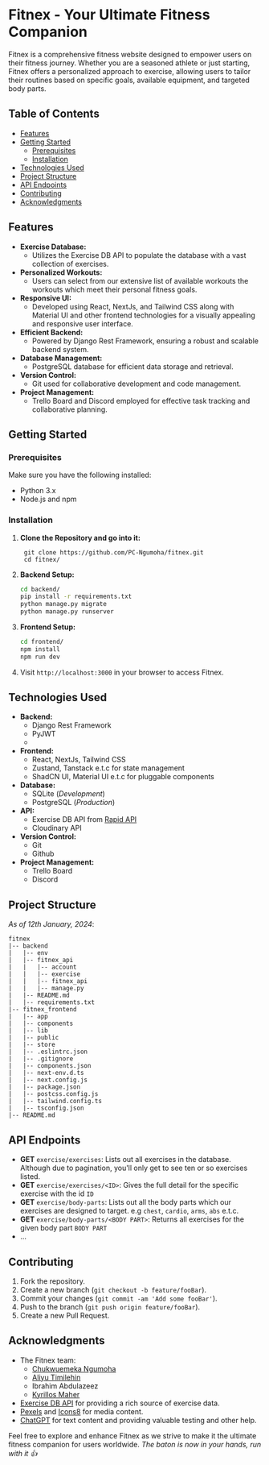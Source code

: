 # Fitnex - Your Ultimate Fitness Companion

Fitnex is a comprehensive fitness website designed to empower users on their fitness journey. Whether you are a seasoned athlete or just starting, Fitnex offers a personalized approach to exercise, allowing users to tailor their routines based on specific goals, available equipment, and targeted body parts.

## Table of Contents
- [Features](#features)
- [Getting Started](#getting-started)
  - [Prerequisites](#prerequisites)
  - [Installation](#installation)
- [Technologies Used](#technologies-used)
- [Project Structure](#project-structure)
- [API Endpoints](#api-endpoints)
- [Contributing](#contributing)
- [Acknowledgments](#acknowledgments)

## Features

- **Exercise Database:**
  - Utilizes the Exercise DB API to populate the database with a vast collection of exercises.
- **Personalized Workouts:**
  - Users can select from our extensive list of available workouts the workouts which meet their personal fitness goals.
- **Responsive UI:**
  - Developed using React, NextJs, and Tailwind CSS along with Material UI and other frontend technologies for a visually appealing and responsive user interface.
- **Efficient Backend:**
  - Powered by Django Rest Framework, ensuring a robust and scalable backend system.
- **Database Management:**
  - PostgreSQL database for efficient data storage and retrieval.
- **Version Control:**
  - Git used for collaborative development and code management.
- **Project Management:**
  - Trello Board and Discord employed for effective task tracking and collaborative planning.

## Getting Started

### Prerequisites

Make sure you have the following installed:

- Python 3.x
- Node.js and npm

### Installation

1. **Clone the Repository and go into it:**
   ```
    git clone https://github.com/PC-Ngumoha/fitnex.git
    cd fitnex/
   ```
2. **Backend Setup:**
   ```bash
   cd backend/
   pip install -r requirements.txt
   python manage.py migrate
   python manage.py runserver
   ```

3. **Frontend Setup:**
   ```bash
   cd frontend/
   npm install
   npm run dev
   ```

4. Visit `http://localhost:3000` in your browser to access Fitnex.

## Technologies Used

- **Backend:**
  - Django Rest Framework
  - PyJWT
  - 
- **Frontend:**
  - React, NextJs, Tailwind CSS
  - Zustand, Tanstack e.t.c for state management
  - ShadCN UI, Material UI e.t.c for pluggable components
- **Database:**
  - SQLite (_Development_)
  - PostgreSQL (_Production_)
- **API:**
  - Exercise DB API from [Rapid API](https://rapidapi.com/justin-WFnsXH_t6/api/exercisedb/)
  - Cloudinary API
- **Version Control:**
  - Git
  - Github
- **Project Management:**
  - Trello Board
  - Discord

## Project Structure
_As of 12th January, 2024_:

```
fitnex
|-- backend
|   |-- env
|   |-- fitnex_api
|   |   |-- account
|   |   |-- exercise
|   |   |-- fitnex_api
|   |   |-- manage.py
|   |-- README.md
|   |-- requirements.txt
|-- fitnex_frontend
|   |-- app
|   |-- components
|   |-- lib
|   |-- public
|   |-- store
|   |-- .eslintrc.json
|   |-- .gitignore
|   |-- components.json
|   |-- next-env.d.ts
|   |-- next.config.js
|   |-- package.json
|   |-- postcss.config.js
|   |-- tailwind.config.ts
|   |-- tsconfig.json
|-- README.md
```


## API Endpoints

- **GET** `exercise/exercises`: Lists out all exercises in the database. Although due to pagination, you'll only get to see ten or so exercises listed.
- **GET** `exercise/exercises/<ID>`: Gives the full detail for the specific exercise with the id `ID`
- **GET** `exercise/body-parts`: Lists out all the body parts which our exercises are designed to target. e.g `chest`, `cardio`, `arms`, `abs` e.t.c.
- **GET** `exercise/body-parts/<BODY PART>`: Returns all exercises for the given body part `BODY PART`
- ...

## Contributing

1. Fork the repository.
2. Create a new branch (`git checkout -b feature/fooBar`).
3. Commit your changes (`git commit -am 'Add some fooBar'`).
4. Push to the branch (`git push origin feature/fooBar`).
5. Create a new Pull Request.

## Acknowledgments

- The Fitnex team: 
  - [Chukwuemeka Ngumoha](https://github.com/PC-Ngumoha)
  - [Aliyu Timilehin](https://github.com/TangoIndiaMango)
  - Ibrahim Abdulazeez
  - [Kyrillos Maher](https://github.com/Cyril-777)
- [Exercise DB API](https://rapidapi.com/justin-WFnsXH_t6/api/exercisedb/) for providing a rich source of exercise data.
- [Pexels](https://www.pexels.com/) and [Icons8](https://icons8.com/) for media content.
- [ChatGPT](https://chat.openai.com/) for text content and providing valuable testing and other help.

Feel free to explore and enhance Fitnex as we strive to make it the ultimate fitness companion for users worldwide. _The baton is now in your hands, run with it 👍_
